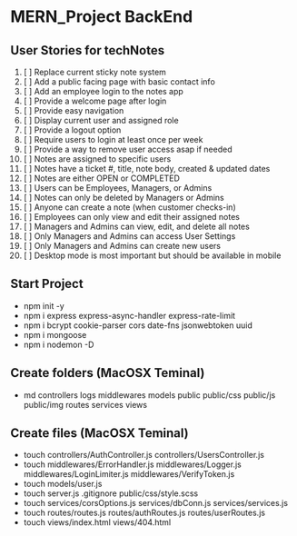 # MERN_Project BackEnd

## User Stories for techNotes

1.  [ ] Replace current sticky note system
2.  [ ] Add a public facing page with basic contact info 
3.  [ ] Add an employee login to the notes app 
4.  [ ] Provide a welcome page after login 
5.  [ ] Provide easy navigation
6.  [ ] Display current user and assigned role 
7.  [ ] Provide a logout option 
8.  [ ] Require users to login at least once per week
9.  [ ] Provide a way to remove user access asap if needed 
10. [ ] Notes are assigned to specific users 
11. [ ] Notes have a ticket #, title, note body, created & updated dates
12. [ ] Notes are either OPEN or COMPLETED 
13. [ ] Users can be Employees, Managers, or Admins 
14. [ ] Notes can only be deleted by Managers or Admins 
15. [ ] Anyone can create a note (when customer checks-in)
16. [ ] Employees can only view and edit their assigned notes  
17. [ ] Managers and Admins can view, edit, and delete all notes 
18. [ ] Only Managers and Admins can access User Settings 
19. [ ] Only Managers and Admins can create new users 
20. [ ] Desktop mode is most important but should be available in mobile 

## Start Project
- npm init -y
- npm i express express-async-handler express-rate-limit
- npm i bcrypt cookie-parser cors date-fns jsonwebtoken uuid
- npm i mongoose <!-- mongoose-sequence -->
- npm i nodemon -D

## Create folders (MacOSX Teminal)
- md controllers logs middlewares models public public/css public/js public/img routes services views 

## Create files (MacOSX Teminal)
- touch controllers/AuthController.js controllers/UsersController.js
- touch middlewares/ErrorHandler.js middlewares/Logger.js middlewares/LoginLimiter.js middlewares/VerifyToken.js
- touch models/user.js 
- touch server.js .gitignore public/css/style.scss
- touch services/corsOptions.js services/dbConn.js services/services.js
- touch routes/routes.js routes/authRoutes.js routes/userRoutes.js
- touch views/index.html views/404.html
